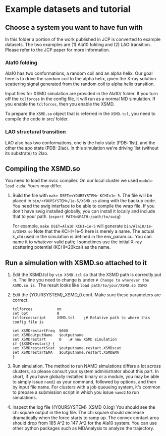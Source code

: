 
# Example datasets and tutorial

## Choose a system you want to have fun with

In this folder a portion of the work published in JCP is converted to example
datasets. The two examples are (1) Ala10 folding and (2) LAO transition. Please
refer to the JCP paper for more information.

### Ala10 folding 

Ala10 has two conformations, a random coil and an alpha helix. Our goal here is
to drive the random coil to the alpha helix, given the X-ray solution
scattering signal generated from the random coil to alpha helix transition.

Input files for XSMD simulation are provided in the Ala10/ folder.
If you turn off the `tclforces` in the config file, it will run as a normal MD
simulation. If you enable the `tclforces`, then you enable the XSMD.

To prepare the `XSMD.so` object that is referred in the `XSMD.tcl`, you need to
compile the code in src/ folder.

### LAO structural transition

LAO also has two conformations, one is the holo state (PDB: 1lst), and the
other the apo state (PDB: 2lao). In this simulation we're driving 1lst (without
its substrate) to 2lao. 


## Compiling the XSMD.so

You need to load the nvcc compiler. On our local cluster we used `module load
cuda`. Yours may differ.

<!--1. Edit the `make_input`: `data_path=data/Ala10`. Save the file.

1. Do `./make_input` to copy all .cu files to src/ and .hh files to include/.-->

1. Build the file with `make DSET=<YOURSYSTEM> KCHI=1e-5`. The file will be placed in
   `bin/<YOURSYSTEM>/1e-5/XSMD.so` along with the backup code. You need the swig
   interface to be able to compile the wrap file. If you don't have swig
   installed globally, you can install it locally and include that to your
   path. (`export PATH=$PATH:/path/to/swig`)
   
   For example, `make DSET=Ala10 KCHI=1e-5` will generate `bin/Ala10/1e-5/XSMD.so`
   Note that the KCHI=1e-5 here is merely a name. The actual k\_chi used in the simulation
   is defined in the env\_param.cu. You can name it to whatever valid path;
   I sometimes use the initial X-ray scattering potential (KCHI=20kcal) as the name.


## Run a simulation with XSMD.so attached to it

1. Edit the XSMD.tcl by `vim XSMD.tcl` so that the XSMD path is correctly put in.
   The line you need to change is under `# Change to wherever the XSMD.so is.`
   The result looks like `load path/to/your/XSMD.so XSMD`

1. Edit the {YOURSYSTEM}\_XSMD\_0.conf. Make sure these parameters are correct:
   ```
   tclforces           on
   set opt             0
   tclforcesscript     XSMD.tcl    ;# Relative path to where this config file is

   set XSMDrestartFreq  5000
   set XSMDoutputName   $outputname
   set XSMDrestart      0   ;# new XSMD simulation
   if {$XSMDrestart} {
   set XSMDrestartScat  $outputname.restart.XSMDscat
   set XSMDrestartEMA   $outputname.restart.XSMDEMA
   }
   ```

1. Run simulation. The method to run NAMD simulations differs a lot across
   clusters, so please consult your system administrator about this part.
   In short, if you have globally installed binary or a module, you may be able
   to simply issue `namd2` as your command, followed by options, and then by
   input file name. For clusters with a job queueing system, it's common to
   prepare a submission script in which you issue `namd2` to run simulations.

1. Inspect the log file ({YOURSYSTEM}\_XSMD\_0.log) 
   You should see the chi square output in the log file. The chi square should
   decrease dramatically when the force starts to ramp up. The convex contact area 
   should drop from 185 A^2 to 147 A^2 for the Ala10 system. 
   You can use other python packages such as MDAnalysis to analyze the trajectory. 
